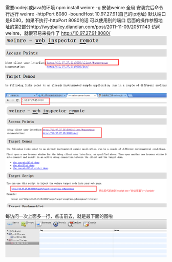 需要nodejs或java的环境
npm install weinre -g  安装weinre  全局
 安装完后命令行运行 weinre -httpPort 8080 -boundHost 10.97.27.91(自己的ip地址)
 默认端口是8080，如果不执行-httpPort 8080的话
可以使用别的端口
后面的操作参照地址的第2部分http://wyqbailey.diandian.com/post/2011-11-09/20511143 访问weinre，就很容易来操作了
http://10.97.27.91:8080/
![](https://github.com/532815096/tools/blob/master/%E6%89%8B%E6%9C%BA%E8%B0%83%E8%AF%95%E5%B7%A5%E5%85%B7/images/1.png)

![](https://github.com/532815096/tools/blob/master/%E6%89%8B%E6%9C%BA%E8%B0%83%E8%AF%95%E5%B7%A5%E5%85%B7/images/2.png)

每访问一次上面多一行，点击前去，就是最下面的图啦
![](https://github.com/532815096/tools/blob/master/%E6%89%8B%E6%9C%BA%E8%B0%83%E8%AF%95%E5%B7%A5%E5%85%B7/images/3.png)



